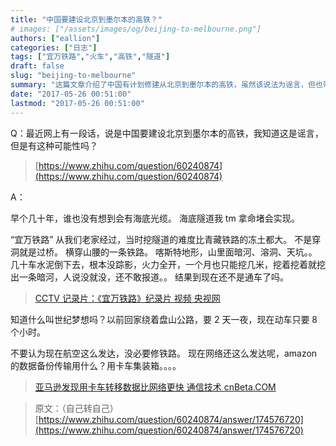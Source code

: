 ```yaml
---
title: "中国要建设北京到墨尔本的高铁？"
# images: ["/assets/images/og/beijing-to-melbourne.png"]
authors: ["eallion"]
categories: ["日志"]
tags: ["宜万铁路","火车","高铁","隧道"]
draft: false
slug: "beijing-to-melbourne"
summary: "这篇文章介绍了中国有计划修建从北京到墨尔本的高铁，虽然该说法为谣言，但也带出了之前无人预料到的海底光缆的例子。文章提到了中国早些年修建的宜万铁路，描述了修建难度大且困难重重的过程。作者以此为例说明修建铁路可能性的存在，认为即使航空发达，铁路仍然具有重要意义。文章最后提到亚马逊在数据备份传输上仍然使用卡车集装箱，以反驳网络发达的说法。"
date: "2017-05-26 00:51:00"
lastmod: "2017-05-26 00:51:00"
---
```


Q：最近网上有一段话，说是中国要建设北京到墨尔本的高铁，我知道这是谣言，但是有这种可能性吗？

> [https://www.zhihu.com/question/60240874](https://www.zhihu.com/question/60240874)  

A：

早个几十年，谁也没有想到会有海底光缆。
海底隧道我 tm 拿命堵会实现。

“宜万铁路” 从我们老家经过，当时挖隧道的难度比青藏铁路的冻土都大。
不是穿洞就是过桥。
横穿山腰的一条铁路。
喀斯特地形，山里面暗河、溶洞、天坑。。
几十车水泥倒下去，根本没踪影，火力全开，一个月也只能挖几米，挖着挖着就挖出一条暗河，人说没就没，还不敢报道。。
结果到现在还不是通车了吗。

> [CCTV 记录片：《宜万铁路》纪录片 视频 央视网](http://tv.cntv.cn/videoset/C33369)

知道什么叫世纪梦想吗？以前回家绕着盘山公路，要 2 天一夜，现在动车只要 8 个小时。

不要认为现在航空这么发达，没必要修铁路。
现在网络还这么发达呢，amazon 的数据备份传输用什么？用卡车集装箱。。。。

> [亚马逊发现用卡车转移数据比网络更快 通信技术 cnBeta.COM](http://www.cnbeta.com/articles/tech/563297.htm)

> 原文：（自己转自己）[https://www.zhihu.com/question/60240874/answer/174576720](https://www.zhihu.com/question/60240874/answer/174576720)
